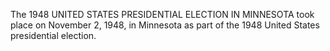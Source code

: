 The 1948 UNITED STATES PRESIDENTIAL ELECTION IN MINNESOTA took place on November 2, 1948, in Minnesota as part of the 1948 United States presidential election.
